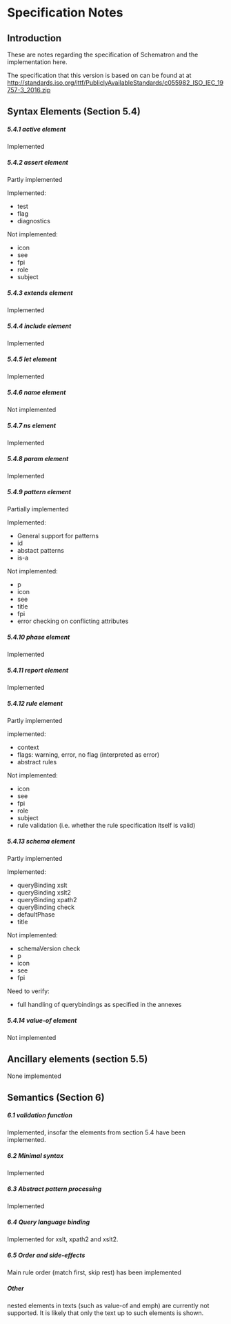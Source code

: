 # Specification Notes

## Introduction

These are notes regarding the specification of Schematron and the implementation here.

The specification that this version is based on can be found at at http://standards.iso.org/ittf/PubliclyAvailableStandards/c055982_ISO_IEC_19757-3_2016.zip

## Syntax Elements (Section 5.4)

##### 5.4.1 active element

Implemented

##### 5.4.2 assert element

Partly implemented

Implemented:
- test
- flag
- diagnostics

Not implemented:
- icon
- see
- fpi
- role
- subject

##### 5.4.3 extends element

Implemented

##### 5.4.4 include element

Implemented

##### 5.4.5 let element

Implemented

##### 5.4.6 name element

Not implemented

##### 5.4.7 ns element

Implemented

##### 5.4.8 param element

Implemented

##### 5.4.9 pattern element

Partially implemented

Implemented:
- General support for patterns
- id
- abstact patterns
- is-a

Not implemented:
- p
- icon
- see
- title
- fpi
- error checking on conflicting attributes

##### 5.4.10 phase element

Implemented

##### 5.4.11 report element

Implemented

##### 5.4.12 rule element

Partly implemented

implemented:
- context
- flags: warning, error, no flag (interpreted as error)
- abstract rules

Not implemented:
- icon
- see
- fpi
- role
- subject
- rule validation (i.e. whether the rule specification itself is valid)

##### 5.4.13 schema element

Partly implemented

Implemented:
- queryBinding xslt
- queryBinding xslt2
- queryBinding xpath2
- queryBinding check
- defaultPhase
- title

Not implemented:
- schemaVersion check
- p
- icon
- see
- fpi

Need to verify:
- full handling of querybindings as specified in the annexes

##### 5.4.14 value-of element

Not implemented

## Ancillary elements (section 5.5)

None implemented

## Semantics (Section 6)

##### 6.1 validation function

Implemented, insofar the elements from section 5.4 have been implemented.

##### 6.2 Minimal syntax

Implemented

##### 6.3 Abstract pattern processing

Implemented


##### 6.4 Query language binding

Implemented for xslt, xpath2 and xslt2.

##### 6.5 Order and side-effects

Main rule order (match first, skip rest) has been implemented

##### Other

nested elements in texts (such as value-of and emph) are currently not supported. It is likely that only the text up to such elements is shown.